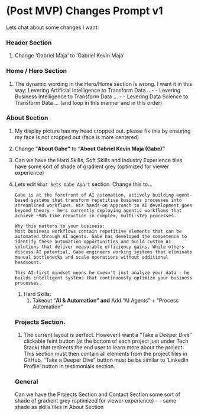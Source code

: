 # (Post MVP) Changes Prompt v1

Lets chat about some changes I want:

### Header Section

1. Change ‘Gabriel Maja’ to ‘Gabriel Kevin Maja’

### Home / Hero Section

1. The dynamic wording in the Hero/Home section is wrong. I want it in this way:
Levering Artificial Intelligence to Transform Data …- - Levering Business Intelligence to Transform Data … - - Levering Data Science to Transform Data … (and loop in this manner and in this order)

### About Section

1. My display picture has my head cropped out. please fix this by ensuring my face is not cropped out (face is more centered)
2. Change “**About Gabe”** to **“About Gabriel Kevin Maja (Gabe)”**
3. Can we have the Hard Skills, Soft Skills and Industry Experience tiles have some sort of shade of gradient grey (optimized for viewer experience)
4. Lets edit `What Sets Gabe Apart` section. Change this to…
    
    ```
    Gabe is at the forefront of AI automation, actively building agent-based systems that transform repetitive business processes into streamlined workflows. His hands-on approach to AI development goes beyond theory - he's currently deploying agentic workflows that achieve ~90% time reduction in complex, multi-step processes.
    
    Why this matters to your business:
    Most business workflows contain repetitive elements that can be automated through AI agents. Gabe has developed the competence to identify these automation opportunities and build custom AI solutions that deliver measurable efficiency gains. While others discuss AI potential, Gabe engineers working systems that eliminate manual bottlenecks and scale operations without additional headcount.
    
    This AI-first mindset means he doesn't just analyze your data - he builds intelligent systems that continuously optimize your business processes.
    ```
    
    1. Hard Skills: 
        1. Takeout “**AI & Automation” and** Add “AI Agents” + “Process Automation”
        
    
    ### Projects Section.
    
    1. The current layout is perfect. However I want a “Take a Deeper Dive” clickable feint button (at the bottom of each project just under Tech Stack) that redirects the end user to learn more about the project. This section must then contain all elements from the project files in GitHub. “Take a Deeper Dive” button must be be similar to ‘LinkedIn Profile’ button in testimonials section.
    
    ### General
    
    Can we have the Projects Section and Contact Section some sort of shade of gradient grey (optimized for viewer experience) - - same shade as skills tiles in About Section